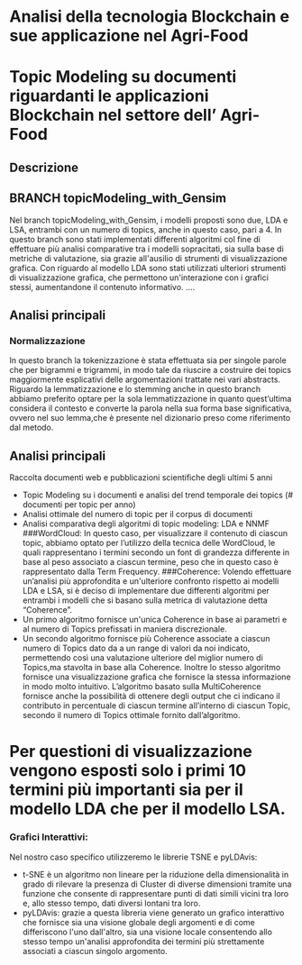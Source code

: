 # Analisi della tecnologia Blockchain e sue applicazione nel Agri-Food #
# Topic Modeling su documenti riguardanti le applicazioni Blockchain nel settore dell’ Agri-Food #
## Descrizione
##  BRANCH topicModeling_with_Gensim
Nel branch topicModeling_with_Gensim, i modelli proposti sono due, LDA e LSA, entrambi con un numero di topics, anche in questo caso, pari a 4.
In questo branch sono stati implementati differenti algoritmi col fine di effettuare più analisi comparative tra i modelli sopracitati, sia sulla base di metriche di valutazione,
sia grazie all'ausilio di strumenti di visualizzazione grafica.
Con riguardo al modello LDA sono stati utilizzati ulteriori strumenti di visualizzazione grafica, che permettono un'interazione con i grafici stessi, aumentandone il contenuto informativo.
....
 ## Analisi principali
### Normalizzazione
In questo branch la tokenizzazione è stata effettuata sia per singole parole che per bigrammi e trigrammi, in modo tale da riuscire a costruire dei topics maggiormente esplicativi delle argomentazioni trattate nei vari abstracts.
Riguardo la lemmatizzazione e lo stemming anche in questo branch abbiamo preferito optare per la sola lemmatizzazione in quanto quest’ultima considera il contesto e converte la parola nella sua forma base significativa, ovvero nel suo lemma,che è presente nel dizionario preso come riferimento dal metodo.
## Analisi principali
Raccolta documenti web e pubblicazioni scientifiche degli ultimi 5 anni
 * Topic Modeling su i documenti e analisi del trend temporale dei topics (# documenti per topic per anno)
 * Analisi ottimale del numero di topic per il corpus di documenti
 * Analisi comparativa degli algoritmi di topic modeling: LDA e NNMF
 ###WordCloud:
In questo caso, per visualizzare il contenuto di ciascun topic, abbiamo optato per l’utilizzo della tecnica delle WordCloud, le quali rappresentano i termini secondo un font di grandezza differente in base al peso associato a ciascun termine, peso che in questo caso è rappresentato dalla Term Frequency.
###Coherence:
Volendo effettuare un’analisi più approfondita e un'ulteriore confronto rispetto ai modelli LDA e LSA, si è deciso di implementare due differenti algoritmi per entrambi i modelli che si basano sulla metrica di valutazione detta “Coherence”.
 * Un primo algoritmo fornisce un'unica Coherence in base ai parametri e al numero di Topics prefissati in maniera discrezionale.
 * Un secondo algoritmo fornisce più Coherence associate a ciascun numero di Topics dato da a un range di valori da noi indicato, permettendo così una valutazione ulteriore del miglior numero di Topics,ma stavolta in base alla Coherence.
Inoltre lo stesso algoritmo fornisce una visualizzazione grafica che fornisce la stessa informazione in modo molto intuitivo.
L’algoritmo basato sulla MultiCoherence fornisce anche la possibilità di ottenere degli output che ci indicano il contributo in percentuale di ciascun termine all’interno di ciascun Topic, secondo il numero di Topics ottimale fornito dall’algoritmo.
# Per questioni di visualizzazione vengono esposti solo i primi 10 termini più importanti sia per il modello LDA che per il modello  LSA.
### Grafici Interattivi:
Nel nostro caso specifico utilizzeremo le librerie TSNE e pyLDAvis:
 * t-SNE è un algoritmo non lineare per la riduzione della dimensionalità in grado di rilevare la presenza di Cluster di diverse dimensioni tramite una funzione che consente di rappresentare punti di dati simili vicini tra loro e, allo stesso tempo, dati diversi lontani tra loro.
 * pyLDAvis: grazie a questa libreria viene generato un grafico interattivo che fornisce sia una visione globale degli argomenti e di come differiscono l'uno dall'altro, sia una visione locale consentendo allo stesso tempo un'analisi approfondita dei termini più strettamente associati a ciascun singolo argomento.
